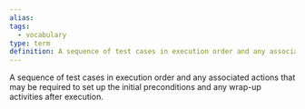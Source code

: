 ```yaml
---
alias: 
tags:
  - vocabulary
type: term
definition: A sequence of test cases in execution order and any associated actions that may be required to set up the initial preconditions and any wrap-up activities after execution.
---
```


A sequence of test cases in execution order and any associated actions that may be required to set up the initial preconditions and any wrap-up activities after execution.
